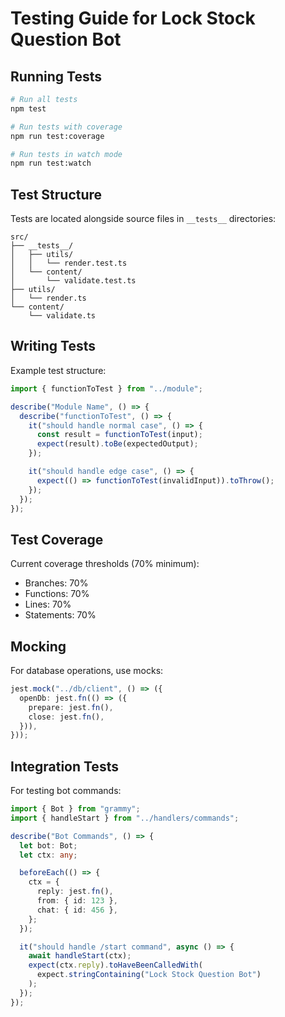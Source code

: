 # Testing Guide for Lock Stock Question Bot

## Running Tests

```bash
# Run all tests
npm test

# Run tests with coverage
npm run test:coverage

# Run tests in watch mode
npm run test:watch
```

## Test Structure

Tests are located alongside source files in `__tests__` directories:

```
src/
├── __tests__/
│   ├── utils/
│   │   └── render.test.ts
│   └── content/
│       └── validate.test.ts
├── utils/
│   └── render.ts
└── content/
    └── validate.ts
```

## Writing Tests

Example test structure:

```typescript
import { functionToTest } from "../module";

describe("Module Name", () => {
  describe("functionToTest", () => {
    it("should handle normal case", () => {
      const result = functionToTest(input);
      expect(result).toBe(expectedOutput);
    });

    it("should handle edge case", () => {
      expect(() => functionToTest(invalidInput)).toThrow();
    });
  });
});
```

## Test Coverage

Current coverage thresholds (70% minimum):
- Branches: 70%
- Functions: 70%
- Lines: 70%
- Statements: 70%

## Mocking

For database operations, use mocks:

```typescript
jest.mock("../db/client", () => ({
  openDb: jest.fn(() => ({
    prepare: jest.fn(),
    close: jest.fn(),
  })),
}));
```

## Integration Tests

For testing bot commands:

```typescript
import { Bot } from "grammy";
import { handleStart } from "../handlers/commands";

describe("Bot Commands", () => {
  let bot: Bot;
  let ctx: any;

  beforeEach(() => {
    ctx = {
      reply: jest.fn(),
      from: { id: 123 },
      chat: { id: 456 },
    };
  });

  it("should handle /start command", async () => {
    await handleStart(ctx);
    expect(ctx.reply).toHaveBeenCalledWith(
      expect.stringContaining("Lock Stock Question Bot")
    );
  });
});
```